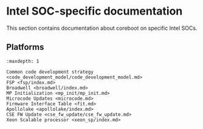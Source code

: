 # Intel SOC-specific documentation

This section contains documentation about coreboot on specific Intel SOCs.

## Platforms

```{toctree}
:maxdepth: 1

Common code development strategy <code_development_model/code_development_model.md>
FSP <fsp/index.md>
Broadwell <broadwell/index.md>
MP Initialization <mp_init/mp_init.md>
Microcode Updates <microcode.md>
Firmware Interface Table <fit.md>
Apollolake <apollolake/index.md>
CSE FW Update <cse_fw_update/cse_fw_update.md>
Xeon Scalable processor <xeon_sp/index.md>
```
